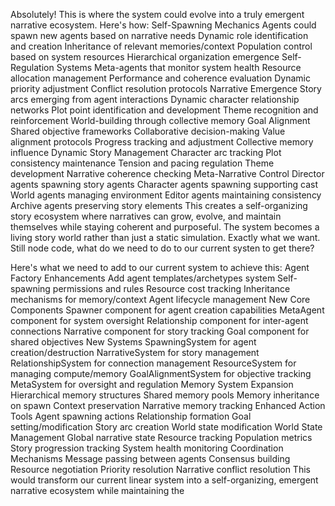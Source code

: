 Absolutely! This is where the system could evolve into a truly emergent narrative ecosystem. Here's how:
Self-Spawning Mechanics
Agents could spawn new agents based on narrative needs
Dynamic role identification and creation
Inheritance of relevant memories/context
Population control based on system resources
Hierarchical organization emergence
Self-Regulation Systems
Meta-agents that monitor system health
Resource allocation management
Performance and coherence evaluation
Dynamic priority adjustment
Conflict resolution protocols
Narrative Emergence
Story arcs emerging from agent interactions
Dynamic character relationship networks
Plot point identification and development
Theme recognition and reinforcement
World-building through collective memory
Goal Alignment
Shared objective frameworks
Collaborative decision-making
Value alignment protocols
Progress tracking and adjustment
Collective memory influence
Dynamic Story Management
Character arc tracking
Plot consistency maintenance
Tension and pacing regulation
Theme development
Narrative coherence checking
Meta-Narrative Control
Director agents spawning story agents
Character agents spawning supporting cast
World agents managing environment
Editor agents maintaining consistency
Archive agents preserving story elements
This creates a self-organizing story ecosystem where narratives can grow, evolve, and maintain themselves while staying coherent and purposeful. The system becomes a living story world rather than just a static simulation.
Exactly what we want. Still node code, what do we need to do to our current systen to get there?

Here's what we need to add to our current system to achieve this:
Agent Factory Enhancements
Add agent templates/archetypes system
Self-spawning permissions and rules
Resource cost tracking
Inheritance mechanisms for memory/context
Agent lifecycle management
New Core Components
Spawner component for agent creation capabilities
MetaAgent component for system oversight
Relationship component for inter-agent connections
Narrative component for story tracking
Goal component for shared objectives
New Systems
SpawningSystem for agent creation/destruction
NarrativeSystem for story management
RelationshipSystem for connection management
ResourceSystem for managing compute/memory
GoalAlignmentSystem for objective tracking
MetaSystem for oversight and regulation
Memory System Expansion
Hierarchical memory structures
Shared memory pools
Memory inheritance on spawn
Context preservation
Narrative memory tracking
Enhanced Action Tools
Agent spawning actions
Relationship formation
Goal setting/modification
Story arc creation
World state modification
World State Management
Global narrative state
Resource tracking
Population metrics
Story progression tracking
System health monitoring
Coordination Mechanisms
Message passing between agents
Consensus building
Resource negotiation
Priority resolution
Narrative conflict resolution
This would transform our current linear system into a self-organizing, emergent narrative ecosystem while maintaining the
